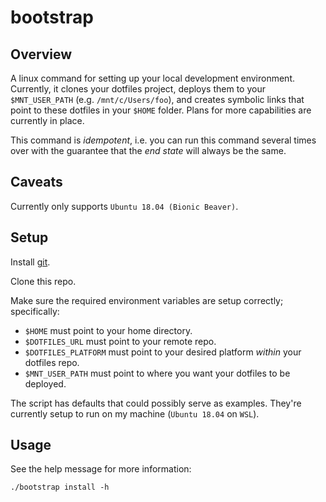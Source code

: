 # bootstrap

## Overview
A linux command for setting up your local development environment. Currently, it clones your dotfiles project, deploys them to your `$MNT_USER_PATH` (e.g. `/mnt/c/Users/foo`), and creates symbolic links that point to these dotfiles in your `$HOME` folder. Plans for more capabilities are currently in place.

This command is _idempotent_, i.e. you can run this command several times over with the guarantee that the _end state_ will always be the same.

## Caveats

Currently only supports `Ubuntu 18.04 (Bionic Beaver)`.

## Setup

Install [git](https://git-scm.com/book/en/v2/Getting-Started-Installing-Git).

Clone this repo.

Make sure the required environment variables are setup correctly; specifically:

* `$HOME` must point to your home directory.
* `$DOTFILES_URL` must point to your remote repo.
* `$DOTFILES_PLATFORM` must point to your desired platform _within_ your dotfiles repo.
* `$MNT_USER_PATH` must point to where you want your dotfiles to be deployed.

The script has defaults that could possibly serve as examples. They're currently setup to run on my machine (`Ubuntu 18.04` on `WSL`).

## Usage
See the help message for more information:

```
./bootstrap install -h
```

